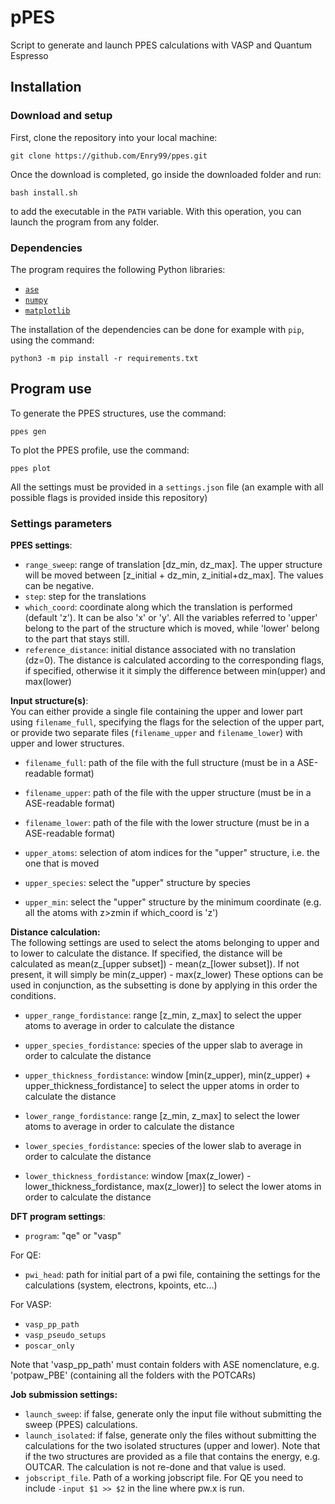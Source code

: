 # pPES

Script to generate and launch PPES calculations with VASP and Quantum Espresso

## Installation

### Download and setup

First, clone the repository into your local machine: 

`git clone https://github.com/Enry99/ppes.git`

Once the download is completed, go inside the downloaded folder and run: 

`bash install.sh`

to add the executable in the `PATH` variable. With this operation, you can launch the program from any folder. 

### Dependencies

The program requires the following Python libraries:
- [`ase`](https://wiki.fysik.dtu.dk/ase/index.html)
- [`numpy`](https://numpy.org/)
- [`matplotlib`](https://matplotlib.org/)

The installation of the dependencies can be done for example with `pip`, using the command:

`python3 -m pip install -r requirements.txt`



## Program use

To generate the PPES structures, use the command:  

`ppes gen`

To plot the PPES profile, use the command:

`ppes plot`

All the settings must be provided in a `settings.json` file (an example with all possible flags is provided inside this repository)

### Settings parameters


**PPES settings**:
- `range_sweep`: range of translation [dz_min, dz_max]. The upper structure will be moved between [z_initial + dz_min, z_initial+dz_max]. The values can be negative.
- `step`: step for the translations
- `which_coord`: coordinate along which the translation is performed (default 'z'). It can be also 'x' or 'y'. All the variables referred to 'upper' belong to the part of the structure which is moved, while 'lower' belong to the part that stays still.
- `reference_distance`: initial distance associated with no translation (dz=0). The distance is calculated according to the corresponding flags, if specified, otherwise it it simply the difference between min(upper) and max(lower)

**Input structure(s)**:\
You can either provide a single file containing the upper and lower part using `filename_full`, specifying the flags for the selection of the upper part, or provide two separate files (`filename_upper` and `filename_lower`) with upper and lower structures.

- `filename_full`: path of the file with the full structure (must be in a ASE-readable format)
- `filename_upper`: path of the file with the upper structure (must be in a ASE-readable format)
- `filename_lower`: path of the file with the lower structure (must be in a ASE-readable format)


- `upper_atoms`: selection of atom indices for the "upper" structure, i.e. the one that is moved
- `upper_species`: select the "upper" structure by species
- `upper_min`: select the "upper" structure by the minimum coordinate (e.g. all the atoms with z>zmin if which_coord is 'z')


**Distance calculation:**\
The following settings are used to select the atoms belonging to upper and to lower to calculate the distance. 
If specified, the distance will be calculated as
mean(z_[upper subset]) - mean(z_[lower subset]).
If not present, it will simply be min(z_upper) - max(z_lower)
These options can be used in conjunction, as the subsetting is done by applying in this order the conditions.
- `upper_range_fordistance`: range [z_min, z_max] to select the upper atoms to average in order to calculate the distance
- `upper_species_fordistance`: species of the upper slab to average in order to calculate the distance
- `upper_thickness_fordistance`: window [min(z_upper), min(z_upper) + upper_thickness_fordistance] to select the upper atoms in order to calculate the distance

- `lower_range_fordistance`: range [z_min, z_max] to select the lower atoms to average in order to calculate the distance
- `lower_species_fordistance`: species of the lower slab to average in order to calculate the distance
- `lower_thickness_fordistance`: window [max(z_lower) - lower_thickness_fordistance, max(z_lower)] to select the lower atoms in order to calculate the distance


**DFT program settings**:
- `program`: "qe" or "vasp"

For QE:
- `pwi_head`: path for initial part of a pwi file, containing the settings for the calculations (system, electrons, kpoints, etc...)


For VASP:
- `vasp_pp_path`
- `vasp_pseudo_setups`
- `poscar_only`

Note that 'vasp_pp_path' must contain folders with ASE nomenclature, e.g. 'potpaw_PBE' (containing all the folders with the POTCARs)


**Job submission settings:**
- `launch_sweep`: if false, generate only the input file without submitting the sweep (PPES) calculations.
- `launch_isolated`: if false, generate only the files without submitting the calculations for the two isolated structures (upper and lower). Note that if the two structures are provided as a file that contains the energy, e.g. OUTCAR. The calculation is not re-done and that value is used.
- `jobscript_file`. Path of a working jobscript file. For QE you need to include `-input $1 >> $2` in the line where pw.x is run.


